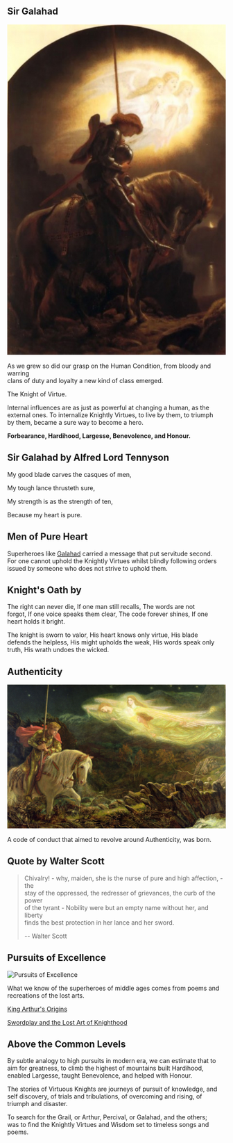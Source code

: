 ## Sir Galahad

![Sir Galahad](files/galahad.jpg)

As we grew so did our grasp on the Human Condition, from bloody and warring\
clans of duty and loyalty a new kind of class emerged.

The Knight of Virtue.

Internal influences are as just as powerful at changing a human, as the\
external ones. To internalize Knightly Virtues, to live by them, to triumph\
by them, became a sure way to become a hero.

**Forbearance, Hardihood, Largesse, Benevolence, and Honour.**

## Sir Galahad by Alfred Lord Tennyson

My good blade carves the casques of men,

My tough lance thrusteth sure,

My strength is as the strength of ten,

Because my heart is pure.

## Men of Pure Heart

Superheroes like [Galahad](https://en.wikipedia.org/wiki/Galahad) carried a message that put servitude second.\
For one cannot uphold the Knightly Virtues whilst blindly following orders\
issued by someone who does not strive to uphold them.

## Knight's Oath by

The right can never die, If one man still recalls, The words are not\
forgot, If one voice speaks them clear, The code forever shines, If one\
heart holds it bright.

The knight is sworn to valor, His heart knows only virtue, His blade\
defends the helpless, His might upholds the weak, His words speak only\
truth, His wrath undoes the wicked.

## Authenticity

![Authenticity](files/valkyries.jpg)

A code of conduct that aimed to revolve around Authenticity, was born.

## Quote by Walter Scott

> Chivalry! - why, maiden, she is the nurse of pure and high affection, - the\
> stay of the oppressed, the redresser of grievances, the curb of the power\
> of the tyrant - Nobility were but an empty name without her, and liberty\
> finds the best protection in her lance and her sword.
>
> \-- Walter Scott

## Pursuits of Excellence

![Pursuits of Excellence](files/god-speed.jpg)

What we know of the superheroes of middle ages comes from poems and\
recreations of the lost arts.

[King Arthur's Origins](https://www.youtube.com/watch?v=RBsY88Lir-A "Play Video")

[Swordplay and the Lost Art of Knighthood](https://www.youtube.com/watch?v=mZeqgjC6gtE "Play Video")

## Above the Common Levels

By subtle analogy to high pursuits in modern era, we can estimate that to\
aim for greatness, to climb the highest of mountains built Hardihood,\
enabled Largesse, taught Benevolence, and helped with Honour.

The stories of Virtuous Knights are journeys of pursuit of knowledge, and\
self discovery, of trials and tribulations, of overcoming and rising, of\
triumph and disaster.

To search for the Grail, or Arthur, Percival, or Galahad, and the others;\
was to find the Knightly Virtues and Wisdom set to timeless songs and poems.
